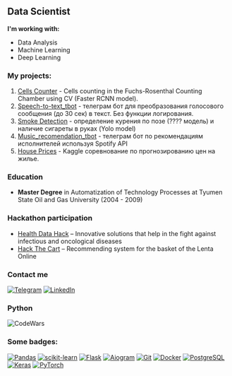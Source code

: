 ## Data Scientist
**I'm working with:**
 - Data Analysis
 - Machine Learning
 - Deep Learning

### My projects:
1. [Cells Counter](https://github.com/MaratKadyrov/Cells_counter) - Cells counting in the Fuchs-Rosenthal Counting Chamber using CV (Faster RCNN model).
2. [Speech-to-text_tbot](https://github.com/Padavan1987/Speech-to-text_tbot) - телеграм бот для преобразования голосового сообщения (до 30 сек) в текст. Без функции логирования.
3. [Smoke Detection](https://github.com/Padavan1987/Smoke_detection) - определение курения по позе (???? модель) и наличие сигареты в руках (Yolo model)
4. [Music_recomendation_tbot](https://github.com/Padavan1987/music_recomendation_tbot) - телеграм бот по рекомендациям исполнителей используя Spotify API
5. [House Prices](https://github.com/Padavan1987/House_prices) - Kaggle соревнование по прогнозированию цен на жилье.


### Education 
- **Master Degree** in Automatization of Technology Processes at Tyumen State Oil and Gas University (2004 - 2009)


### Hackathon participation 
- [Health Data Hack]() – Innovative solutions that help in the fight against infectious and oncological diseases
- [Hack The Cart](https://github.com/MaratKadyrov/MaratKadyrov/blob/main/HackTheCart.pdf) – Recommending system for the basket of the Lenta Online


### Contact me 
[![Telegram](https://img.shields.io/badge/Telegram-2CA5E0?style=for-the-badge&logo=telegram&logoColor=white)](https://t.me/Marat_Kad)
[![LinkedIn](https://img.shields.io/badge/linkedin-%230077B5.svg?style=for-the-badge&logo=linkedin&logoColor=white)](https://www.linkedin.com/in/marat-kadyrov-05bb49a4)

### Python 
![CodeWars](https://www.codewars.com/users/padavan2005/badges/large)

### Some badges:
[![Pandas](https://img.shields.io/badge/pandas-%23150458.svg?style=for-the-badge&logo=pandas&logoColor=white)](https://pandas.pydata.org)
[![scikit-learn](https://img.shields.io/badge/scikit--learn-%23F7931E.svg?style=for-the-badge&logo=scikit-learn&logoColor=white)](https://scikit-learn.org/)
[![Flask](https://img.shields.io/badge/flask-%23000.svg?style=for-the-badge&logo=flask&logoColor=white)](https://flask.palletsprojects.com/en/2.0.x/)
[![Aiogram](https://img.shields.io/badge/Aiogram-2CA5E0?style=for-the-badge&logo=telegram&logoColor=white)](https://docs.aiogram.dev/)
[![Git](https://img.shields.io/badge/git-%23F05033.svg?style=for-the-badge&logo=git&logoColor=white)](https://git-scm.com)
[![Docker](https://img.shields.io/badge/docker-%230db7ed.svg?style=for-the-badge&logo=docker&logoColor=white)](https://www.docker.com)
[![PostgreSQL](https://img.shields.io/badge/postgresql-%23316192.svg?style=for-the-badge&logo=postgresql&logoColor=white)](https://www.postgresql.org)
[![Keras](https://img.shields.io/badge/Keras-%23D00000.svg?style=for-the-badge&logo=Keras&logoColor=white)](https://keras.io)
[![PyTorch](https://img.shields.io/badge/pytorch-%23D00000.svg?style=for-the-badge&logo=pytorch&logoColor=white)](https://pytorch.org/)
